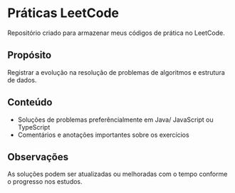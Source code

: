 # Práticas LeetCode

Repositório criado para armazenar meus códigos de prática no LeetCode.

## Propósito

Registrar a evolução na resolução de problemas de algoritmos e estrutura de dados.

## Conteúdo

- Soluções de problemas preferêncialmente em Java/ JavaScript ou TypeScript
- Comentários e anotações importantes sobre os exercícios

## Observações

As soluções podem ser atualizadas ou melhoradas com o tempo conforme o progresso nos estudos.
